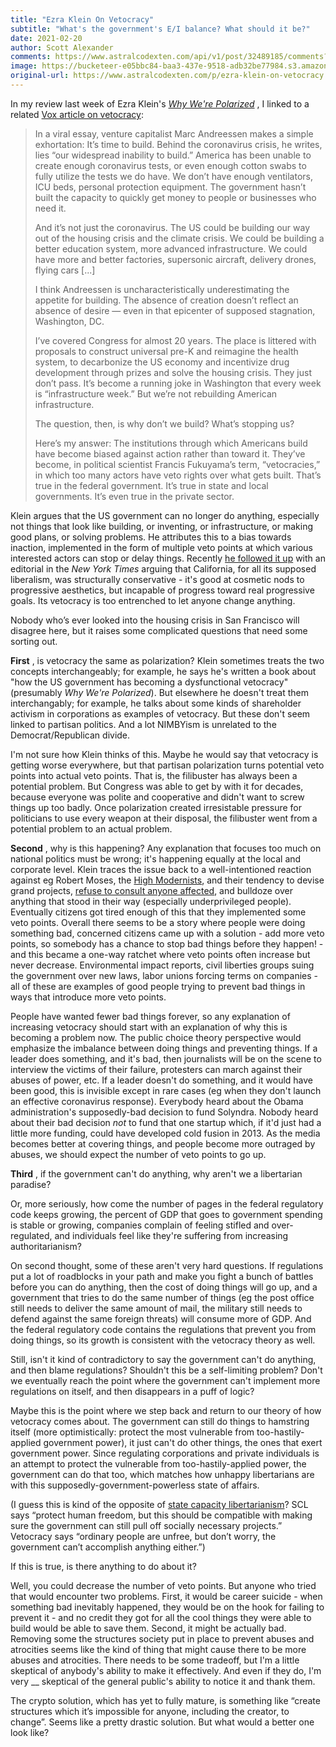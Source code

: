 ```yaml
---
title: "Ezra Klein On Vetocracy"
subtitle: "What's the government's E/I balance? What should it be?"
date: 2021-02-20
author: Scott Alexander
comments: https://www.astralcodexten.com/api/v1/post/32489185/comments?&all_comments=true
image: https://bucketeer-e05bbc84-baa3-437e-9518-adb32be77984.s3.amazonaws.com/public/images/b12f4a19-908f-4652-ba99-fa1c980da2f6_928x483.jpeg
original-url: https://www.astralcodexten.com/p/ezra-klein-on-vetocracy
---
```

In my review last week of Ezra Klein's _[Why We're Polarized](https://astralcodexten.substack.com/p/book-review-why-were-polarized)_ , I linked to a related [Vox article on vetocracy](https://www.vox.com/2020/4/22/21228469/marc-andreessen-build-government-coronavirus):

> In a viral essay, venture capitalist Marc Andreessen makes a simple exhortation: It’s time to build. Behind the coronavirus crisis, he writes, lies “our widespread inability to build.” America has been unable to create enough coronavirus tests, or even enough cotton swabs to fully utilize the tests we do have. We don’t have enough ventilators, ICU beds, personal protection equipment. The government hasn’t built the capacity to quickly get money to people or businesses who need it.
> 
> And it’s not just the coronavirus. The US could be building our way out of the housing crisis and the climate crisis. We could be building a better education system, more advanced infrastructure. We could have more and better factories, supersonic aircraft, delivery drones, flying cars [...]
> 
> I think Andreessen is uncharacteristically underestimating the appetite for building. The absence of creation doesn’t reflect an absence of desire — even in that epicenter of supposed stagnation, Washington, DC.
> 
> I’ve covered Congress for almost 20 years. The place is littered with proposals to construct universal pre-K and reimagine the health system, to decarbonize the US economy and incentivize drug development through prizes and solve the housing crisis. They just don’t pass. It’s become a running joke in Washington that every week is “infrastructure week.” But we’re not rebuilding American infrastructure. 
> 
> The question, then, is why don’t we build? What’s stopping us?
> 
> Here’s my answer: The institutions through which Americans build have become biased against action rather than toward it. They’ve become, in political scientist Francis Fukuyama’s term, “vetocracies,” in which too many actors have veto rights over what gets built. That’s true in the federal government. It’s true in state and local governments. It’s even true in the private sector.

Klein argues that the US government can no longer do anything, especially not things that look like building, or inventing, or infrastructure, or making good plans, or solving problems. He attributes this to a bias towards inaction, implemented in the form of multiple veto points at which various interested actors can stop or delay things. Recently [he followed it up](https://www.nytimes.com/2021/02/11/opinion/california-san-francisco-schools.html) with an editorial in the _New York Times_ arguing that California, for all its supposed liberalism, was structurally conservative - it's good at cosmetic nods to progressive aesthetics, but incapable of progress toward real progressive goals. Its vetocracy is too entrenched to let anyone change anything.

Nobody who’s ever looked into the housing crisis in San Francisco will disagree here, but it raises some complicated questions that need some sorting out.

**First** , is vetocracy the same as polarization? Klein sometimes treats the two concepts interchangeably; for example, he says he's written a book about "how the US government has becoming a dysfunctional vetocracy" (presumably _Why We're Polarized_). But elsewhere he doesn't treat them interchangably; for example, he talks about some kinds of shareholder activism in corporations as examples of vetocracy. But these don't seem linked to partisan politics. And a lot NIMBYism is unrelated to the Democrat/Republican divide. 

I'm not sure how Klein thinks of this. Maybe he would say that vetocracy is getting worse everywhere, but that partisan polarization turns potential veto points into actual veto points. That is, the filibuster has always been a potential problem. But Congress was able to get by with it for decades, because everyone was polite and cooperative and didn't want to screw things up too badly. Once polarization created irresistable pressure for politicians to use every weapon at their disposal, the filibuster went from a potential problem to an actual problem. 

**Second** , why is this happening? Any explanation that focuses too much on national politics must be wrong; it's happening equally at the local and corporate level. Klein traces the issue back to a well-intentioned reaction against eg Robert Moses, the [High Modernists](https://slatestarcodex.com/2017/03/16/book-review-seeing-like-a-state/), and their tendency to devise grand projects, [refuse to consult anyone affected](https://astralcodexten.substack.com/p/contra-weyl-on-technocracy), and bulldoze over anything that stood in their way (especially underprivileged people). Eventually citizens got tired enough of this that they implemented some veto points. Overall there seems to be a story where people were doing something bad, concerned citizens came up with a solution - add more veto points, so somebody has a chance to stop bad things before they happen! - and this became a one-way ratchet where veto points often increase but never decrease. Environmental impact reports, civil liberties groups suing the government over new laws, labor unions forcing terms on companies - all of these are examples of good people trying to prevent bad things in ways that introduce more veto points.

People have wanted fewer bad things forever, so any explanation of increasing vetocracy should start with an explanation of why this is becoming a problem now. The public choice theory perspective would emphasize the imbalance between doing things and preventing things. If a leader does something, and it's bad, then journalists will be on the scene to interview the victims of their failure, protesters can march against their abuses of power, etc. If a leader doesn't do something, and it would have been good, this is invisible except in rare cases (eg when they don't launch an effective coronavirus response). Everybody heard about the Obama administration's supposedly-bad decision to fund Solyndra. Nobody heard about their bad decision _not_ to fund that one startup which, if it'd just had a little more funding, could have developed cold fusion in 2013. As the media becomes better at covering things, and people become more outraged by abuses, we should expect the number of veto points to go up. 

**Third** , if the government can't do anything, why aren't we a libertarian paradise?

Or, more seriously, how come the number of pages in the federal regulatory code keeps growing, the percent of GDP that goes to government spending is stable or growing, companies complain of feeling stifled and over-regulated, and individuals feel like they're suffering from increasing authoritarianism?

On second thought, some of these aren't very hard questions. If regulations put a lot of roadblocks in your path and make you fight a bunch of battles before you can do anything, then the cost of doing things will go up, and a government that tries to do the same number of things (eg the post office still needs to deliver the same amount of mail, the military still needs to defend against the same foreign threats) will consume more of GDP. And the federal regulatory code contains the regulations that prevent you from doing things, so its growth is consistent with the vetocracy theory as well.

Still, isn't it kind of contradictory to say the government can't do anything, and then blame regulations? Shouldn't this be a self-limiting problem? Don't we eventually reach the point where the government can't implement more regulations on itself, and then disappears in a puff of logic?

Maybe this is the point where we step back and return to our theory of how vetocracy comes about. The government can still do things to hamstring itself (more optimistically: protect the most vulnerable from too-hastily-applied government power), it just can't do other things, the ones that exert government power. Since regulating corporations and private individuals is an attempt to protect the vulnerable from too-hastily-applied power, the government can do that too, which matches how unhappy libertarians are with this supposedly-government-powerless state of affairs.

(I guess this is kind of the opposite of [state capacity libertarianism](https://marginalrevolution.com/marginalrevolution/2020/01/what-libertarianism-has-become-and-will-become-state-capacity-libertarianism.html)? SCL says “protect human freedom, but this should be compatible with making sure the government can still pull off socially necessary projects.” Vetocracy says “ordinary people are unfree, but don’t worry, the government can’t accomplish anything either.”)

If this is true, is there anything to do about it?

Well, you could decrease the number of veto points. But anyone who tried that would encounter two problems. First, it would be career suicide - when something bad inevitably happened, they would be on the hook for failing to prevent it - and no credit they got for all the cool things they were able to build would be able to save them. Second, it might be actually bad. Removing some the structures society put in place to prevent abuses and atrocities seems like the kind of thing that might cause there to be more abuses and atrocities. There needs to be some tradeoff, but I'm a little skeptical of anybody's ability to make it effectively. And even if they do, I'm very __ skeptical of the general public's ability to notice it and thank them.

The crypto solution, which has yet to fully mature, is something like “create structures which it’s impossible for anyone, including the creator, to change”. Seems like a pretty drastic solution. But what would a better one look like?
